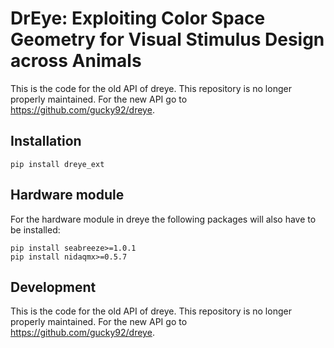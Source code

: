 # DrEye: Exploiting Color Space Geometry for Visual Stimulus Design across Animals

This is the code for the old API of dreye. This repository is no longer properly maintained. For the new API go to https://github.com/gucky92/dreye.

## Installation

```
pip install dreye_ext
```

## Hardware module

For the hardware module in dreye the following packages will also have to be installed:

```
pip install seabreeze>=1.0.1
pip install nidaqmx>=0.5.7
```

## Development

This is the code for the old API of dreye. This repository is no longer properly maintained. For the new API go to https://github.com/gucky92/dreye.
